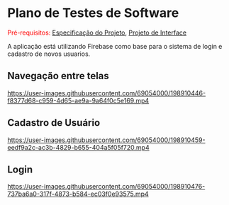 # Plano de Testes de Software

<span style="color:red">Pré-requisitos: <a href="2-Especificação do Projeto.md"> Especificação do Projeto</a></span>, <a href="3-Projeto de Interface.md"> Projeto de Interface</a>

A aplicação está utilizando Firebase como base para o sistema de login e cadastro de novos usuarios.

## Navegação entre telas


https://user-images.githubusercontent.com/69054000/198910446-f8377d68-c959-4d65-ae9a-9a64f0c5e169.mp4


## Cadastro de Usuário



https://user-images.githubusercontent.com/69054000/198910459-eedf9a2c-ac3b-4829-b655-404a5f05f720.mp4



## Login



https://user-images.githubusercontent.com/69054000/198910476-737ba6a0-317f-4873-b584-ec03f0e93575.mp4

